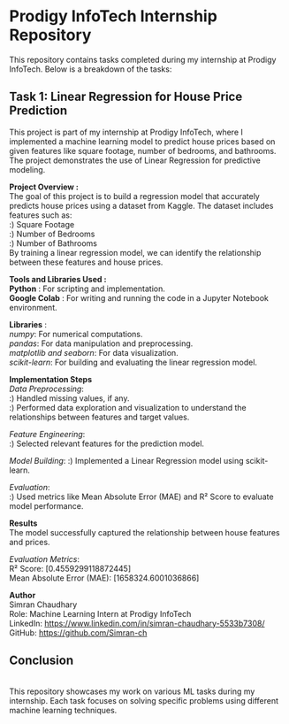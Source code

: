 # Prodigy InfoTech Internship Repository

This repository contains tasks completed during my internship at Prodigy InfoTech. Below is a breakdown of the tasks:

## Task 1: Linear Regression for House Price Prediction
This project is part of my internship at Prodigy InfoTech, where I implemented a machine learning model to predict house prices based on given features like square footage, number of bedrooms, and bathrooms. The project demonstrates the use of Linear Regression for predictive modeling.
<br>

**Project Overview :**
<br>
The goal of this project is to build a regression model that accurately predicts house prices using a dataset from Kaggle. The dataset includes features such as:
<br>
:) Square Footage
<br>
:) Number of Bedrooms
<br>
:) Number of Bathrooms
<br>
By training a linear regression model, we can identify the relationship between these features and house prices.
<br>

**Tools and Libraries Used :**
<br>
**Python** : For scripting and implementation.
<br>
**Google Colab** : For writing and running the code in a Jupyter Notebook environment.
<br>

**Libraries** :
<br>
*numpy*: For numerical computations.
<br>
*pandas*: For data manipulation and preprocessing.
<br>
*matplotlib and seaborn*: For data visualization.
<br>
*scikit-learn*: For building and evaluating the linear regression model.
<br>

**Implementation Steps**
<br>
*Data Preprocessing*: 
<br>
:) Handled missing values, if any.
<br>
:) Performed data exploration and visualization to understand the relationships between features and target values.
<br>

*Feature Engineering*:
<br>
:) Selected relevant features for the prediction model.
<br>

*Model Building*:
:) Implemented a Linear Regression model using scikit-learn.
<br>

*Evaluation*:
<br>
:) Used metrics like Mean Absolute Error (MAE) and R² Score to evaluate model performance.
<br>

**Results**
<br>
The model successfully captured the relationship between house features and prices.
<br>

*Evaluation Metrics*:
<br>
R² Score: [0.4559299118872445]
<br>
Mean Absolute Error (MAE): [1658324.6001036866]
<br>

**Author**
<br>
Simran Chaudhary
<br>
Role: Machine Learning Intern at Prodigy InfoTech
<br>
LinkedIn: https://www.linkedin.com/in/simran-chaudhary-5533b7308/
<br>
GitHub: https://github.com/Simran-ch
<br>

## Conclusion
<br>
This repository showcases my work on various ML tasks during my internship. Each task focuses on solving specific problems using different machine learning techniques.
